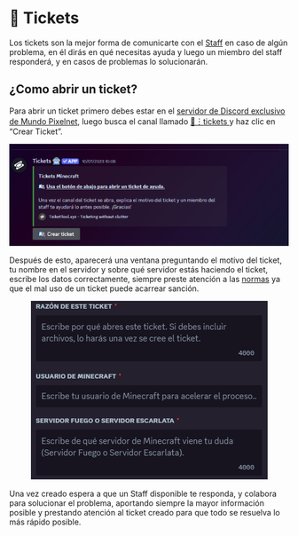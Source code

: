 
# 📩 Tickets

Los tickets son la mejor forma de comunicarte con el [Staff](staffs.md) en caso de algún problema, en él dirás en qué necesitas ayuda y luego un miembro del staff responderá, y en casos de problemas lo solucionarán.

## ¿Como abrir un ticket?

Para abrir un ticket primero debes estar en el [servidor de Discord exclusivo de Mundo Pixelnet](https://discord.com/invite/mundopixelnet), luego busca el canal llamado [📩︙tickets
](https://discord.com/channels/978703875961921556/1127948019090858015) y haz clic en “Crear Ticket”.

<div style="text-align: center">
<img src="../images/informacion/tickets/ticket1.png">
</div>

Después de esto, aparecerá una ventana preguntando el motivo del ticket, tu nombre en el servidor y sobre qué servidor estás haciendo el ticket, escribe los datos correctamente, siempre preste atención a las [normas](normas.md) ya que el mal uso de un ticket puede acarrear sanción.

<div style="text-align: center">
<img src="../images/informacion/tickets/ticket2.png">
</div>

Una vez creado espera a que un Staff disponible te responda, y colabora para solucionar el problema, aportando siempre la mayor información posible y prestando atención al ticket creado para que todo se resuelva lo más rápido posible.
